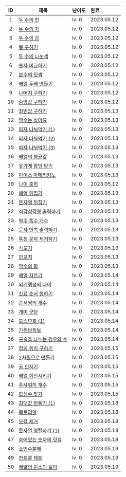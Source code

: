 
| ID | 제목 | 난이도 | 완료 |
|:--: |-----|:------|:-----|
|1 |[두 수의 합][#1]| lv. 0 | 2023.05.12 |
|2 |[두 수의 차][#2]| lv. 0 | 2023.05.12 |
|3 |[두 수의 곱][#3]| lv. 0 | 2023.05.12 |
|4 |[몫 구하기][#4]| lv. 0 | 2023.05.12 |
|5 |[두 수의 나눗셈][#5]| lv. 0 | 2023.05.12 |
|6 |[숫자 비교하기][#6]| lv. 0 | 2023.05.12 |
|7 |[분수의 덧셈][#7]| lv. 0 | 2023.05.12 |
|8 |[배열 두배 만들기][#8]| lv. 0 | 2023.05.12 |
|9 |[나머지 구하기][#9]| lv. 0 | 2023.05.12 |
|10 |[중앙값 구하기][#10]| lv. 0 | 2023.05.12 |
|11 |[최빈값 구하기][#11]| lv. 0 | 2023.05.13 |
|12 |[짝수는 싫어요][#12]| lv. 0 | 2023.05.13 |
|13 |[피자 나눠먹기 (1)][#13]| lv. 0 | 2023.05.13 |
|14 |[피자 나눠먹기 (2)][#14]| lv. 0 | 2023.05.13 |
|15 |[피자 나눠먹기 (3)][#15]| lv. 0 | 2023.05.13 |
|16 |[배열의 평균값][#16]| lv. 0 | 2023.05.13 |
|17 |[옷가게 할인 받기][#17]| lv. 0 | 2023.05.13 |
|18 |[아이스 아메리카노][#18]| lv. 0 | 2023.05.13 |
|19 |[나이 출력][#19]| lv. 0 | 2023.05.12 |
|20 |[배열 뒤집기][#20]| lv. 0 | 2023.05.13 |
|21 |[문자열 뒤집기][#21]| lv. 0 | 2023.05.13 |
|22 |[직각삼각형 출력하기][#22]| lv. 0 | 2023.05.13 |
|23 |[짝수 혹수 개수][#23]| lv. 0 | 2023.05.13 |
|24 | [문자 반복 출력하기][#24]| lv. 0 | 2023.05.13 |
|25 | [특정 문자 제거하기][#25]| lv. 0 | 2023.05.13 |
|26 | [각도기][#26]| lv. 0 | 2023.05.13 |
|27 | [양꼬치][#27]| lv. 0 | 2023.05.13 |
|28 | [짝수의 합][#28]| lv. 0 | 2023.05.13 |
|29 | [배열 자르기][#29]| lv. 0 | 2023.05.14 |
|30 | [외계행성의 나이][#30]| lv. 0 | 2023.05.14 |
|31 | [진료 순서 정하기][#31]| lv. 0 | 2023.05.14 |
|32 | [순서쌍의 개수][#32]| lv. 0 | 2023.05.14 |
|33 | [개미 군단][#33]| lv. 0 | 2023.05.14 |
|34 | [모스부호 (1)][#34]| lv. 0 | 2023.05.14 |
|35 | [가위바위보][#35]| lv. 0 | 2023.05.14 |
|36 | [구슬을 나누는 경우의 수][#36]| lv. 0 | 2023.05.14 |
|37 | [점의 위치 구하기][#37]| lv. 0 | 2023.05.15 |
|38 | [2차원으로 만들기][#38]| lv. 0 | 2023.05.15 |
|39 | [공 던지기][#39]| lv. 0 | 2023.05.15 |
|40 | [배열 회전시키기][#40]| lv. 0 | 2023.05.15 |
|41 | [주사위의 개수][#41]| lv. 0 | 2023.05.15 |
|42 | [합성수 찾기][#42]| lv. 0 | 2023.05.15 |
|43 | [최댓값 만들기 (1)][#43]| lv. 0 | 2023.05.18 |
|44 | [팩토리얼][#44]| lv. 0 | 2023.05.18 |
|45 | [모음 제거][#45]| lv. 0 | 2023.05.18 |
|46 | [문자열 정렬하기 (1)][#46]| lv. 0 | 2023.05.18 |
|47 | [숨어있는 숫자의 덧셈][#47]| lv. 0 | 2023.05.18 |
|48 | [소인수분해][#48]| lv. 0 | 2023.05.19 |
|49 | [컨트롤 제트][#49]| lv. 0 | 2023.05.19 |
|50 | [배열의 원소의 길이][#50]| lv. 0 | 2023.05.19 |

[#1]: https://school.programmers.co.kr/learn/courses/30/lessons/120802
[#2]: https://school.programmers.co.kr/learn/courses/30/lessons/120803
[#3]: https://school.programmers.co.kr/learn/courses/30/lessons/120804
[#4]: https://school.programmers.co.kr/learn/courses/30/lessons/120805
[#5]: https://school.programmers.co.kr/learn/courses/30/lessons/120806
[#6]: https://school.programmers.co.kr/learn/courses/30/lessons/120807
[#7]: https://school.programmers.co.kr/learn/courses/30/lessons/120808
[#8]: https://school.programmers.co.kr/learn/courses/30/lessons/120809
[#9]: https://school.programmers.co.kr/learn/courses/30/lessons/120810
[#10]: https://school.programmers.co.kr/learn/courses/30/lessons/120811
[#11]: https://school.programmers.co.kr/learn/courses/30/lessons/120812
[#12]: https://school.programmers.co.kr/learn/courses/30/lessons/120813
[#13]: https://school.programmers.co.kr/learn/courses/30/lessons/120814
[#14]: https://school.programmers.co.kr/learn/courses/30/lessons/120815
[#15]: https://school.programmers.co.kr/learn/courses/30/lessons/120816
[#16]: https://school.programmers.co.kr/learn/courses/30/lessons/120817
[#17]: https://school.programmers.co.kr/learn/courses/30/lessons/120818
[#18]: https://school.programmers.co.kr/learn/courses/30/lessons/120819
[#19]: https://school.programmers.co.kr/learn/courses/30/lessons/120820
[#20]: https://school.programmers.co.kr/learn/courses/30/lessons/120821
[#21]: https://school.programmers.co.kr/learn/courses/30/lessons/120822
[#22]: https://school.programmers.co.kr/learn/courses/30/lessons/120823
[#23]: https://school.programmers.co.kr/learn/courses/30/lessons/120824
[#24]: https://school.programmers.co.kr/learn/courses/30/lessons/120825
[#25]: https://school.programmers.co.kr/learn/courses/30/lessons/120826
[#26]: https://school.programmers.co.kr/learn/courses/30/lessons/120829
[#27]: https://school.programmers.co.kr/learn/courses/30/lessons/120830
[#28]: https://school.programmers.co.kr/learn/courses/30/lessons/120831
[#29]: https://school.programmers.co.kr/learn/courses/30/lessons/120833
[#30]: https://school.programmers.co.kr/learn/courses/30/lessons/120834
[#31]: https://school.programmers.co.kr/learn/courses/30/lessons/120835
[#32]: https://school.programmers.co.kr/learn/courses/30/lessons/120836
[#33]: https://school.programmers.co.kr/learn/courses/30/lessons/120837
[#34]: https://school.programmers.co.kr/learn/courses/30/lessons/120838
[#35]: https://school.programmers.co.kr/learn/courses/30/lessons/120839
[#36]: https://school.programmers.co.kr/learn/courses/30/lessons/120840
[#37]: https://school.programmers.co.kr/learn/courses/30/lessons/120841
[#38]: https://school.programmers.co.kr/learn/courses/30/lessons/120842
[#39]: https://school.programmers.co.kr/learn/courses/30/lessons/120843
[#40]: https://school.programmers.co.kr/learn/courses/30/lessons/120844
[#41]: https://school.programmers.co.kr/learn/courses/30/lessons/120845
[#42]: https://school.programmers.co.kr/learn/courses/30/lessons/120846
[#43]: https://school.programmers.co.kr/learn/courses/30/lessons/120847
[#44]: https://school.programmers.co.kr/learn/courses/30/lessons/120848
[#45]: https://school.programmers.co.kr/learn/courses/30/lessons/120849
[#46]: https://school.programmers.co.kr/learn/courses/30/lessons/120850
[#47]: https://school.programmers.co.kr/learn/courses/30/lessons/120851
[#48]: https://school.programmers.co.kr/learn/courses/30/lessons/120852
[#49]: https://school.programmers.co.kr/learn/courses/30/lessons/120853
[#50]: https://school.programmers.co.kr/learn/courses/30/lessons/120854
